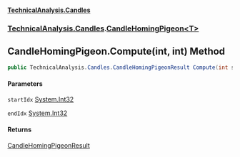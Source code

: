 #### [TechnicalAnalysis.Candles](TechnicalAnalysis.Candles.md 'TechnicalAnalysis.Candles')
### [TechnicalAnalysis.Candles](TechnicalAnalysis.Candles.md#TechnicalAnalysis.Candles 'TechnicalAnalysis.Candles').[CandleHomingPigeon&lt;T&gt;](CandleHomingPigeon_T_.md 'TechnicalAnalysis.Candles.CandleHomingPigeon<T>')

## CandleHomingPigeon<T>.Compute(int, int) Method

```csharp
public TechnicalAnalysis.Candles.CandleHomingPigeonResult Compute(int startIdx, int endIdx);
```
#### Parameters

<a name='TechnicalAnalysis.Candles.CandleHomingPigeon_T_.Compute(int,int).startIdx'></a>

`startIdx` [System.Int32](https://docs.microsoft.com/en-us/dotnet/api/System.Int32 'System.Int32')

<a name='TechnicalAnalysis.Candles.CandleHomingPigeon_T_.Compute(int,int).endIdx'></a>

`endIdx` [System.Int32](https://docs.microsoft.com/en-us/dotnet/api/System.Int32 'System.Int32')

#### Returns
[CandleHomingPigeonResult](CandleHomingPigeonResult.md 'TechnicalAnalysis.Candles.CandleHomingPigeonResult')